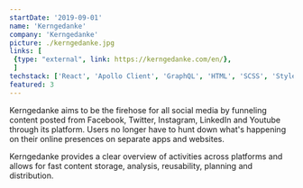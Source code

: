```yaml
---
startDate: '2019-09-01'
name: 'Kerngedanke'
company: 'Kerngedanke'
picture: ./kerngedanke.jpg
links: [
 {type: "external", link: https://kerngedanke.com/en/},
 ]
techstack: ['React', 'Apollo Client', 'GraphQL', 'HTML', 'SCSS', 'Styled Components', 'Typescript', 'PostgreSQL', 'GCP', 'Jenkins', 'Express', 'Firebase', 'Docker']
featured: 3
---
```


Kerngedanke aims to be the firehose for all social media by funneling content posted from Facebook, Twitter, Instagram, LinkedIn and Youtube through its platform. Users no longer have to hunt down what's happening on their online presences on separate apps and websites.

Kerngedanke provides a clear overview of activities across platforms and allows for fast content storage, analysis, reusability, planning and distribution.